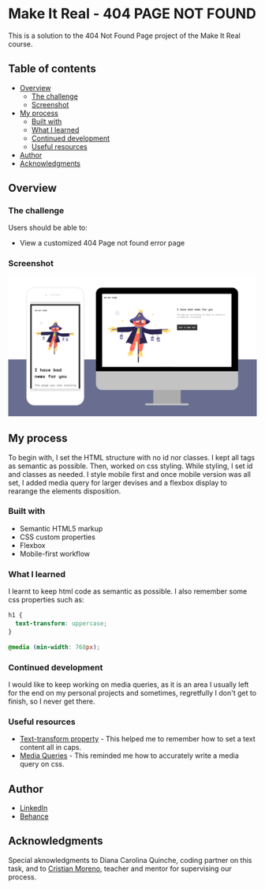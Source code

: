 # Make It Real - 404 PAGE NOT FOUND

This is a solution to the 404 Not Found Page project of the Make It Real course.

## Table of contents

- [Overview](#overview)
  - [The challenge](#the-challenge)
  - [Screenshot](#screenshot)
- [My process](#my-process)
  - [Built with](#built-with)
  - [What I learned](#what-i-learned)
  - [Continued development](#continued-development)
  - [Useful resources](#useful-resources)
- [Author](#author)
- [Acknowledgments](#acknowledgments)

## Overview

### The challenge

Users should be able to:

- View a customized 404 Page not found error page

### Screenshot

![screenshot on mobile and desktop](https://github.com/NishiNegi/404-Not-Found/blob/master/assets/404.png)

## My process

To begin with, I set the HTML structure with no id nor classes. I kept all tags as semantic as possible. Then, worked on css styling. While styling, I set id and classes as needed. I style mobile first and once mobile version was all set, I added media query for larger devises and a flexbox display to rearange the elements disposition.

### Built with

- Semantic HTML5 markup
- CSS custom properties
- Flexbox
- Mobile-first workflow

### What I learned

I learnt to keep html code as semantic as possible. I also remember some css properties such as:

```css
h1 {
  text-transform: uppercase;
}
```

```css
@media (min-width: 768px);
```

### Continued development

I would like to keep working on media queries, as it is an area I usually left for the end on my personal projects and sometimes, regretfully I don't get to finish, so I never get there.

### Useful resources

- [Text-transform property](https://www.w3schools.com/cssref/pr_text_text-transform.asp) - This helped me to remember how to set a text content all in caps.
- [Media Queries](https://www.w3schools.com/css/css_rwd_mediaqueries.asp) - This reminded me how to accurately write a media query on css.

## Author

- [LinkedIn](https://www.linkedin.com/in/juan-orjuela/)
- [Behance](https://www.behance.net/juan_o)

## Acknowledgments

Special aknowledgments to Diana Carolina Quinche, coding partner on this task, and to [Cristian Moreno](https://github.com/khriztianmoreno), teacher and mentor for supervising our process.
